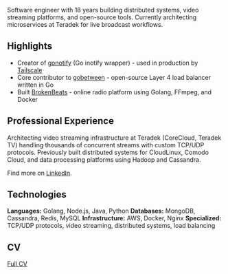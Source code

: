 Software engineer with 18 years building distributed systems, video streaming platforms, and open-source tools. Currently architecting microservices at Teradek for live broadcast workflows.

## Highlights

* Creator of [gonotify](https://github.com/illarion/gonotify) (Go inotify wrapper) - used in production by [Tailscale](https://tailscale.com/)
* Core contributor to [gobetween](https://gobetween.io/) - open-source Layer 4 load balancer written in Go
* Built [BrokenBeats](https://brokenbeats.net) - online radio platform using Golang, FFmpeg, and Docker

## Professional Experience

Architecting video streaming infrastructure at Teradek (CoreCloud, Teradek TV) handling thousands of concurrent streams with custom TCP/UDP protocols. Previously built distributed systems for CloudLinux, Comodo Cloud, and data processing platforms using Hadoop and Cassandra.

Find more on [LinkedIn](https://www.linkedin.com/in/illarion-kovalchuk/).

## Technologies

**Languages:** Golang, Node.js, Java, Python
**Databases:** MongoDB, Cassandra, Redis, MySQL
**Infrastructure:** AWS, Docker, Nginx
**Specialized:** TCP/UDP protocols, video streaming, distributed systems, load balancing

## CV

[Full CV](ilarion.kovalchuk.cv.md)


